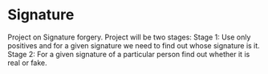 # Signature
Project on Signature forgery.
Project will be two stages:
Stage 1:
Use only positives and for a given signature we need to find out whose signature is it.
Stage 2:
For a given signature of a particular person find out whether it is real or fake.
